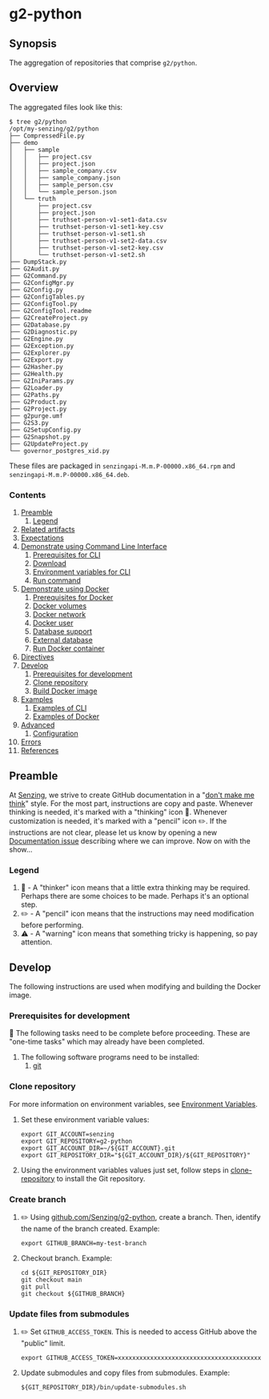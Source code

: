 # g2-python

## Synopsis

The aggregation of repositories that comprise `g2/python`.

## Overview

The aggregated files look like this:

```console
$ tree g2/python
/opt/my-senzing/g2/python
├── CompressedFile.py
├── demo
│   ├── sample
│   │   ├── project.csv
│   │   ├── project.json
│   │   ├── sample_company.csv
│   │   ├── sample_company.json
│   │   ├── sample_person.csv
│   │   └── sample_person.json
│   └── truth
│       ├── project.csv
│       ├── project.json
│       ├── truthset-person-v1-set1-data.csv
│       ├── truthset-person-v1-set1-key.csv
│       ├── truthset-person-v1-set1.sh
│       ├── truthset-person-v1-set2-data.csv
│       ├── truthset-person-v1-set2-key.csv
│       └── truthset-person-v1-set2.sh
├── DumpStack.py
├── G2Audit.py
├── G2Command.py
├── G2ConfigMgr.py
├── G2Config.py
├── G2ConfigTables.py
├── G2ConfigTool.py
├── G2ConfigTool.readme
├── G2CreateProject.py
├── G2Database.py
├── G2Diagnostic.py
├── G2Engine.py
├── G2Exception.py
├── G2Explorer.py
├── G2Export.py
├── G2Hasher.py
├── G2Health.py
├── G2IniParams.py
├── G2Loader.py
├── G2Paths.py
├── G2Product.py
├── G2Project.py
├── g2purge.umf
├── G2S3.py
├── G2SetupConfig.py
├── G2Snapshot.py
├── G2UpdateProject.py
└── governor_postgres_xid.py
```

These files are packaged in `senzingapi-M.m.P-00000.x86_64.rpm` and `senzingapi-M.m.P-00000.x86_64.deb`.

### Contents

1. [Preamble](#preamble)
    1. [Legend](#legend)
1. [Related artifacts](#related-artifacts)
1. [Expectations](#expectations)
1. [Demonstrate using Command Line Interface](#demonstrate-using-command-line-interface)
    1. [Prerequisites for CLI](#prerequisites-for-cli)
    1. [Download](#download)
    1. [Environment variables for CLI](#environment-variables-for-cli)
    1. [Run command](#run-command)
1. [Demonstrate using Docker](#demonstrate-using-docker)
    1. [Prerequisites for Docker](#prerequisites-for-docker)
    1. [Docker volumes](#docker-volumes)
    1. [Docker network](#docker-network)
    1. [Docker user](#docker-user)
    1. [Database support](#database-support)
    1. [External database](#external-database)
    1. [Run Docker container](#run-docker-container)
1. [Directives](#directives)
1. [Develop](#develop)
    1. [Prerequisites for development](#prerequisites-for-development)
    1. [Clone repository](#clone-repository)
    1. [Build Docker image](#build-docker-image)
1. [Examples](#examples)
    1. [Examples of CLI](#examples-of-cli)
    1. [Examples of Docker](#examples-of-docker)
1. [Advanced](#advanced)
    1. [Configuration](#configuration)
1. [Errors](#errors)
1. [References](#references)

## Preamble

At [Senzing](http://senzing.com),
we strive to create GitHub documentation in a
"[don't make me think](https://github.com/Senzing/knowledge-base/blob/master/WHATIS/dont-make-me-think.md)" style.
For the most part, instructions are copy and paste.
Whenever thinking is needed, it's marked with a "thinking" icon :thinking:.
Whenever customization is needed, it's marked with a "pencil" icon :pencil2:.
If the instructions are not clear, please let us know by opening a new
[Documentation issue](https://github.com/Senzing/template-python/issues/new?template=documentation_request.md)
describing where we can improve.   Now on with the show...

### Legend

1. :thinking: - A "thinker" icon means that a little extra thinking may be required.
   Perhaps there are some choices to be made.
   Perhaps it's an optional step.
1. :pencil2: - A "pencil" icon means that the instructions may need modification before performing.
1. :warning: - A "warning" icon means that something tricky is happening, so pay attention.

## Develop

The following instructions are used when modifying and building the Docker image.

### Prerequisites for development

:thinking: The following tasks need to be complete before proceeding.
These are "one-time tasks" which may already have been completed.

1. The following software programs need to be installed:
    1. [git](https://github.com/Senzing/knowledge-base/blob/master/HOWTO/install-git.md)

### Clone repository

For more information on environment variables,
see [Environment Variables](https://github.com/Senzing/knowledge-base/blob/master/lists/environment-variables.md).

1. Set these environment variable values:

    ```console
    export GIT_ACCOUNT=senzing
    export GIT_REPOSITORY=g2-python
    export GIT_ACCOUNT_DIR=~/${GIT_ACCOUNT}.git
    export GIT_REPOSITORY_DIR="${GIT_ACCOUNT_DIR}/${GIT_REPOSITORY}"
    ```

1. Using the environment variables values just set, follow steps in [clone-repository](https://github.com/Senzing/knowledge-base/blob/master/HOWTO/clone-repository.md) to install the Git repository.

### Create branch

1. :pencil2: Using [github.com/Senzing/g2-python](https://github.com/Senzing/g2-python), create a branch.
   Then, identify the name of the branch created.
   Example:

    ```console
    export GITHUB_BRANCH=my-test-branch
    ```

1. Checkout branch.
   Example:

    ```console
    cd ${GIT_REPOSITORY_DIR}
    git checkout main
    git pull
    git checkout ${GITHUB_BRANCH}
    ```

### Update files from submodules

1. :pencil2: Set `GITHUB_ACCESS_TOKEN`.
   This is needed to access GitHub above the "public" limit.

    ```console
    export GITHUB_ACCESS_TOKEN=xxxxxxxxxxxxxxxxxxxxxxxxxxxxxxxxxxxxxxxx
    ```

1. Update submodules and copy files from submodules.
   Example:

    ```console
    ${GIT_REPOSITORY_DIR}/bin/update-submodules.sh
    ```
